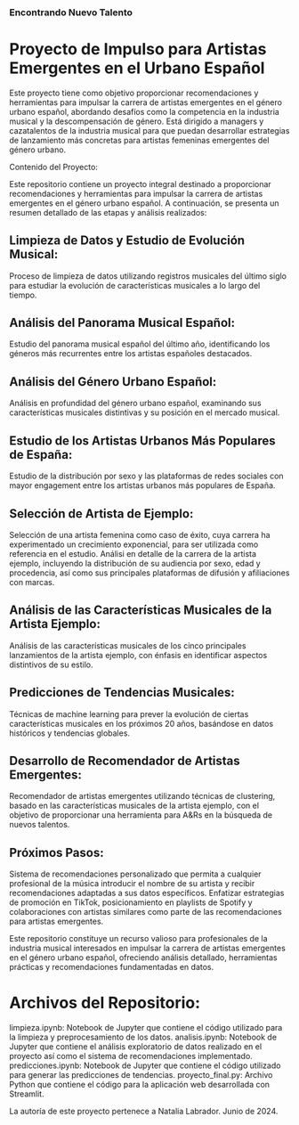 ### Encontrando Nuevo Talento

# Proyecto de Impulso para Artistas Emergentes en el Urbano Español

Este proyecto tiene como objetivo proporcionar recomendaciones y herramientas para impulsar la carrera de artistas emergentes en el género urbano español, abordando desafíos como la competencia en la industria musical y la descompensación de género. Está dirigido a managers y cazatalentos de la industria musical para que puedan desarrollar estrategias de lanzamiento más concretas para artistas femeninas emergentes del género urbano.

Contenido del Proyecto:

Este repositorio contiene un proyecto integral destinado a proporcionar recomendaciones y herramientas para impulsar la carrera de artistas emergentes en el género urbano español. A continuación, se presenta un resumen detallado de las etapas y análisis realizados:

## Limpieza de Datos y Estudio de Evolución Musical:

Proceso de limpieza de datos utilizando registros musicales del último siglo para estudiar la evolución de características musicales a lo largo del tiempo.

## Análisis del Panorama Musical Español:

Estudio del panorama musical español del último año, identificando los géneros más recurrentes entre los artistas españoles destacados.

## Análisis del Género Urbano Español:

Análisis en profundidad del género urbano español, examinando sus características musicales distintivas y su posición en el mercado musical.

## Estudio de los Artistas Urbanos Más Populares de España:

Estudio de la distribución por sexo y las plataformas de redes sociales con mayor engagement entre los artistas urbanos más populares de España.

## Selección de Artista de Ejemplo:

Selección de una artista femenina como caso de éxito, cuya carrera ha experimentado un crecimiento exponencial, para ser utilizada como referencia en el estudio.
Análisi en detalle de la carrera de la artista ejemplo, incluyendo la distribución de su audiencia por sexo, edad y procedencia, así como sus principales plataformas de difusión y afiliaciones con marcas.

## Análisis de las Características Musicales de la Artista Ejemplo:

Análisis de las características musicales de los cinco principales lanzamientos de la artista ejemplo, con énfasis en identificar aspectos distintivos de su estilo.

## Predicciones de Tendencias Musicales:

Técnicas de machine learning para prever la evolución de ciertas características musicales en los próximos 20 años, basándose en datos históricos y tendencias globales.

## Desarrollo de Recomendador de Artistas Emergentes:

Recomendador de artistas emergentes utilizando técnicas de clustering, basado en las características musicales de la artista ejemplo, con el objetivo de proporcionar una herramienta para A&Rs en la búsqueda de nuevos talentos.

## Próximos Pasos:

Sistema de recomendaciones personalizado que permita a cualquier profesional de la música introducir el nombre de su artista y recibir recomendaciones adaptadas a sus datos específicos.
Enfatizar estrategias de promoción en TikTok, posicionamiento en playlists de Spotify y colaboraciones con artistas similares como parte de las recomendaciones para artistas emergentes.

Este repositorio constituye un recurso valioso para profesionales de la industria musical interesados en impulsar la carrera de artistas emergentes en el género urbano español, ofreciendo análisis detallado, herramientas prácticas y recomendaciones fundamentadas en datos.

# Archivos del Repositorio:
limpieza.ipynb: Notebook de Jupyter que contiene el código utilizado para la limpieza y preprocesamiento de los datos.
analisis.ipynb: Notebook de Jupyter que contiene el análisis exploratorio de datos realizado en el proyecto así como el sistema de recomendaciones implementado.
predicciones.ipynb: Notebook de Jupyter que contiene el código utilizado para generar las predicciones de tendencias.
proyecto_final.py: Archivo Python que contiene el código para la aplicación web desarrollada con Streamlit.

La autoría de este proyecto pertenece a Natalia Labrador.
Junio de 2024.
